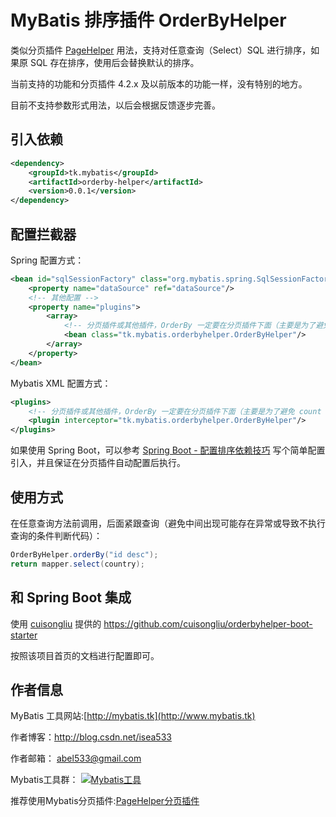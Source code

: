 # MyBatis 排序插件 OrderByHelper

类似分页插件 [PageHelper](https://github.com/pagehelper/Mybatis-PageHelper) 用法，支持对任意查询（Select）SQL 进行排序，如果原 SQL 存在排序，使用后会替换默认的排序。

当前支持的功能和分页插件 4.2.x 及以前版本的功能一样，没有特别的地方。

目前不支持参数形式用法，以后会根据反馈逐步完善。

## 引入依赖
```xml
<dependency>
    <groupId>tk.mybatis</groupId>
    <artifactId>orderby-helper</artifactId>
    <version>0.0.1</version>
</dependency>
```

## 配置拦截器
Spring 配置方式：
```xml
<bean id="sqlSessionFactory" class="org.mybatis.spring.SqlSessionFactoryBean">
    <property name="dataSource" ref="dataSource"/>
    <!-- 其他配置 -->
    <property name="plugins">
        <array>
            <!-- 分页插件或其他插件，OrderBy 一定要在分页插件下面（主要是为了避免 count 也被增加排序） -->
            <bean class="tk.mybatis.orderbyhelper.OrderByHelper"/>
        </array>
    </property>
</bean>
```
Mybatis XML 配置方式：
```xml
<plugins>
    <!-- 分页插件或其他插件，OrderBy 一定要在分页插件下面（主要是为了避免 count 也被增加排序） -->
    <plugin interceptor="tk.mybatis.orderbyhelper.OrderByHelper"/>
</plugins>
```

如果使用 Spring Boot，可以参考 [Spring Boot - 配置排序依赖技巧](http://blog.csdn.net/isea533/article/details/53975720) 写个简单配置引入，并且保证在分页插件自动配置后执行。

## 使用方式
在任意查询方法前调用，后面紧跟查询（避免中间出现可能存在异常或导致不执行查询的条件判断代码）：
```java
OrderByHelper.orderBy("id desc");
return mapper.select(country);
```

## 和 Spring Boot 集成

使用 [cuisongliu](https://github.com/cuisongliu) 提供的 https://github.com/cuisongliu/orderbyhelper-boot-starter

按照该项目首页的文档进行配置即可。

## 作者信息

MyBatis 工具网站:[http://mybatis.tk](http://www.mybatis.tk)

作者博客：http://blog.csdn.net/isea533

作者邮箱： abel533@gmail.com

Mybatis工具群： <a target="_blank" href="http://shang.qq.com/wpa/qunwpa?idkey=29e4cce8ac3c65d14a1dc40c9ba5c8e71304f143f3ad759ac0b05146e0952044"><img border="0" src="http://pub.idqqimg.com/wpa/images/group.png" alt="Mybatis工具" title="Mybatis工具"></a>

推荐使用Mybatis分页插件:[PageHelper分页插件](https://github.com/pagehelper/Mybatis-PageHelper)
